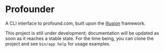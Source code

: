 # Profounder
A CLI interface to profound.com, built upon the [Illusion](https://github.com/sepehr/illusion) framework.

This project is still under development; documentation will be updated as soon as it reaches a stable state. For the time being, you can clone the project and see `bin/app help` for usage examples.
